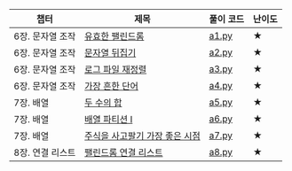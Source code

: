 | 챕터 | 제목 | 풀이 코드 | 난이도 |
| --- | --- | ---| --- |
| 6장. 문자열 조작| [유효한 팰린드롬](https://leetcode.com/problems/valid-palindrome/) | [a1.py](https://github.com/palza4dev/TIL-Algorithm/tree/main/algorithm-interview/a1.py) | ★ 
| 6장. 문자열 조작| [문자열 뒤집기](https://leetcode.com/problems/reverse-string/) | [a2.py](https://github.com/palza4dev/TIL-Algorithm/tree/main/algorithm-interview/a2.py) | ★ 
| 6장. 문자열 조작| [로그 파일 재정렬](https://leetcode.com/problems/reorder-data-in-log-files/) | [a3.py](https://github.com/palza4dev/TIL-Algorithm/tree/main/algorithm-interview/a3.py) | ★ 
| 6장. 문자열 조작| [가장 흔한 단어](https://leetcode.com/problems/most-common-word/) | [a4.py](https://github.com/palza4dev/TIL-Algorithm/tree/main/algorithm-interview/a4.py) | ★ 
| 7장. 배열| [두 수의 합](https://leetcode.com/problems/two-sum/) | [a5.py](https://github.com/palza4dev/TIL-Algorithm/tree/main/algorithm-interview/a5.py) | ★ 
| 7장. 배열| [배열 파티션 I](https://leetcode.com/problems/array-partition-i/) | [a6.py](https://github.com/palza4dev/TIL-Algorithm/tree/main/algorithm-interview/a6.py) | ★ 
| 7장. 배열| [주식을 사고팔기 가장 좋은 시점](https://leetcode.com/problems/best-time-to-buy-and-sell-stock/) | [a7.py](https://github.com/palza4dev/TIL-Algorithm/tree/main/algorithm-interview/a7.py) | ★ 
| 8장. 연결 리스트| [팰린드롬 연결 리스트](https://leetcode.com/problems/palindrome-linked-list/) | [a8.py](https://github.com/palza4dev/TIL-Algorithm/tree/main/algorithm-interview/a8.py) | ★ 